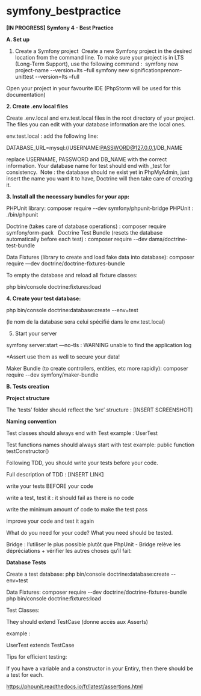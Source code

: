 # symfony_bestpractice

<b>[IN PROGRESS] Symfony 4 - Best Practice</b>


<b>A. Set up</b>

1. Create a Symfony project  Create a new Symfony project  in the desired location from the command line. To make sure your project is in LTS (Long-Term Support), use the following command : 
symfony new project-name --version=lts –full
symfony new significationprenom-unittest --version=lts –full


Open your project in your favourite IDE (PhpStorm will be used for this documentation)

<b>2. Create .env local files</b>

Create .env.local and env.test.local files in the root directory of your project.
The files you can edit with your database information are the local ones.

env.test.local : add the following line:

DATABASE_URL=mysql://USERNAME:PASSWORD@127.0.0.1/DB_NAME

replace USERNAME, PASSWORD and DB_NAME with the correct information. Your database name for test should end with _test for consistency.
 Note : the database should ne exist yet in PhpMyAdmin, just insert the name you want it to have, Doctrine will then take care of creating it.


<b>3. Install all the necessary bundles for your app:</b>

PHPUnit library: composer require --dev symfony/phpunit-bridge
PHPUnit : ./bin/phpunit

Doctrine (takes care of database operations) : 
composer require symfony/orm-pack  
Doctrine Test Bundle (resets the database automatically before each test) : 
composer require --dev dama/doctrine-test-bundle 

Data Fixtures (library to create and load fake data into database):
composer require —dev doctrine/doctrine-fixtures-bundle 

To empty the database and reload all fixture classes:

php bin/console doctrine:fixtures:load



<b>4. Create your test database:</b>


php bin/console doctrine:database:create --env=test

(le nom de la database sera celui spécifié dans le env.test.local)

5. Start your server

symfony server:start —no-tls : 
WARNING unable to find the application log




*Assert
use them as well to secure your data!

Maker Bundle (to create controllers, entities, etc more rapidly): composer require --dev symfony/maker-bundle 


<b>B. Tests creation</b>

<b>Project structure</b>

The ‘tests’ folder should reflect the ‘src’ structure : [INSERT SCREENSHOT]

<b>Naming convention</b>

Test classes should always end with Test
example : UserTest

Test functions names should always start with test
example: public function testConstructor()


Following TDD, you should write your tests before your code.

Full description of TDD : [INSERT LINK]

write your tests BEFORE your code

write a test, test it : it should fail as there is no code

write the minimum amount of code to make the test pass

improve your code and test it again

What do you need for your code?
What you need should be tested.

Bridge : l’utiliser le plus possible plutôt que PhpUnit - Bridge relève les dépréciations + vérifier les autres choses qu’il fait:



<b>Database Tests</b>


Create a test database: 
php bin/console doctrine:database:create --env=test

Data Fixtures:
composer require --dev doctrine/doctrine-fixtures-bundle
php bin/console doctrine:fixtures:load



Test Classes:

They should extend TestCase (donne accès aux Asserts)

example :

UserTest extends TestCase


Tips for efficient testing:

If you have a variable and a constructor in your Entiry, then there should be a test for each.



https://phpunit.readthedocs.io/fr/latest/assertions.html








